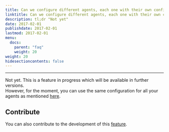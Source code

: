 ```yaml
---
title: Can we configure different agents, each one with their own configuration?
linktitle: Can we configure different agents, each one with their own configuration?
description: tl;dr "Not yet"
date: 2017-02-01
publishdate: 2017-02-01
lastmod: 2017-02-01
menu:
  docs:
    parent: "faq"
    weight: 20
weight: 20
hidesectioncontents: false
---
```

-----
Not yet. This is a feature in progress which will be available in further versions.  
However, for the moment, you can use the same configuration for all your agents as mentioned [here](/faq/connect-multiple-agents-same-server/).


## Contribute

You can also contribute to the development of this [feature](https://github.com/honeytrap/honeytrap/issues/131).
